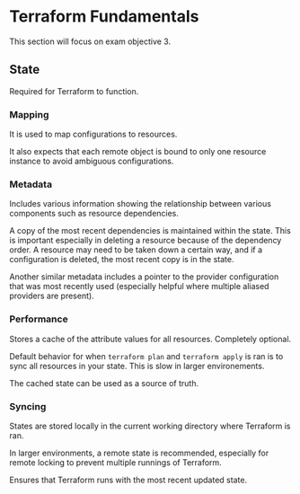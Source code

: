 # Terraform Fundamentals

This section will focus on exam objective 3.

## State

Required for Terraform to function. 

### Mapping

It is used to map configurations to resources. 

It also expects that each remote object is bound to only one resource instance to avoid ambiguous configurations.

### Metadata

Includes various information showing the relationship between various components such as resource dependencies.

A copy of the most recent dependencies is maintained within the state. This is important especially in deleting a resource because of the dependency order. A resource may need to be taken down a certain way, and if a configuration is deleted, the most recent copy is in the state.

Another similar metadata includes a pointer to the provider configuration that was most recently used (especially helpful where multiple aliased providers are present).

### Performance

Stores a cache of the attribute values for all resources. Completely optional.

Default behavior for when `terraform plan` and `terraform apply` is ran is to sync all resources in your state. This is slow in larger environements.

The cached state can be used as a source of truth.

### Syncing

States are stored locally in the current working directory where Terraform is ran.

In larger environments, a remote state is recommended, especially for remote locking to prevent multiple runnings of Terraform.

Ensures that Terraform runs with the most recent updated state.
